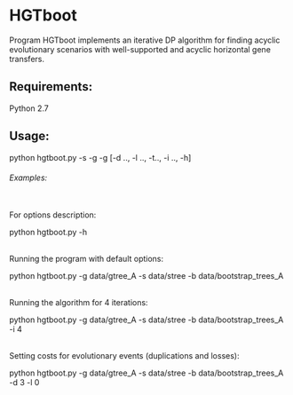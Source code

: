 # HGTboot
Program HGTboot implements an iterative DP algorithm for finding acyclic evolutionary scenarios with well-supported and acyclic horizontal gene transfers.
## Requirements:
Python 2.7

## Usage:
python hgtboot.py -s <file with a species tree> -g <file with a gene tree> -g <file with bootstrap trees> [-d .., -l .., -t.., -i .., -h]
  
###### Examples:
<br/>
For options description:

python hgtboot.py -h 

<br/>
Running the program with default options:

python hgtboot.py -g data/gtree_A -s data/stree -b data/bootstrap_trees_A  

<br/>
Running the algorithm for 4 iterations:

python hgtboot.py -g data/gtree_A -s data/stree -b data/bootstrap_trees_A -i 4

<br/>
Setting costs for evolutionary events (duplications and losses):

python hgtboot.py -g data/gtree_A -s data/stree -b data/bootstrap_trees_A -d 3 -l 0

  
  
